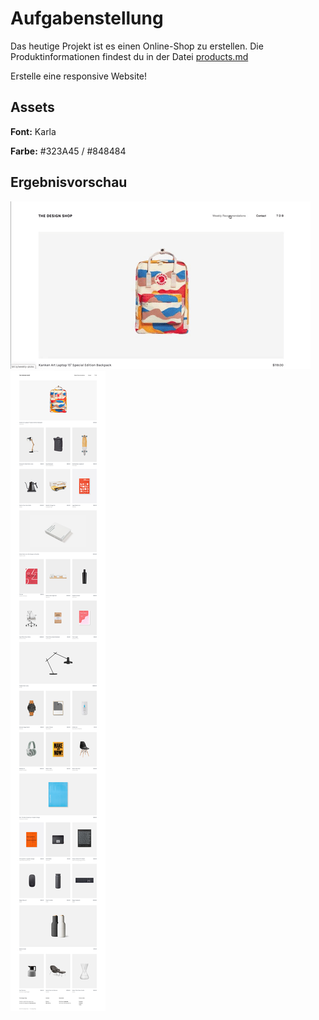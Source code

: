 # Aufgabenstellung

Das heutige Projekt ist es einen Online-Shop zu erstellen. Die Produktinformationen findest du in der Datei [products.md](products.md)

Erstelle eine responsive Website!

## Assets

__Font:__ Karla

__Farbe:__ #323A45 / #848484


## Ergebnisvorschau

![Preview](vorschau.gif)
![Animated Preview](vorschau.png)
